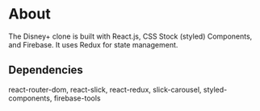 # About
The Disney+ clone is built with React.js, CSS Stock (styled) Components, and Firebase. It uses Redux for state management. 

## Dependencies
react-router-dom,
react-slick,
react-redux,
slick-carousel,
styled-components,
firebase-tools


